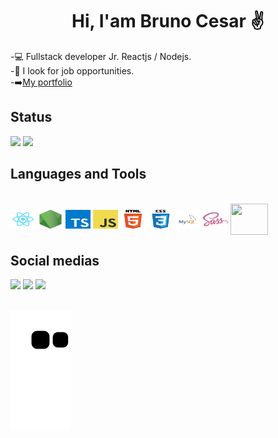 <h1 align="center">Hi, I'am Bruno Cesar ✌</h1>

-💻 Fullstack developer Jr. Reactjs / Nodejs. <br />
-🚀 I look for job opportunities. <br />
-➡️<a href="https://bruno-cesar123.github.io/">My portfolio</a>

## Status

<div>
  <img heigth="180px" src="https://github-readme-stats.vercel.app/api?username=Bruno-Cesar123&show_icons=true&theme=dark&include_all_commits=true&count_private=true" />
  <img heigth="180px" src="https://github-readme-stats.vercel.app/api/top-langs/?username=Bruno-Cesar123&layout=compact&theme=dark&langs_count=16" />
</div>

## Languages and Tools

<div style="display: inline_block"><br>
  <img align="center" height="30" width="40" src="https://raw.githubusercontent.com/github/explore/80688e429a7d4ef2fca1e82350fe8e3517d3494d/topics/react/react.png">
  <img align="center" height="30" width="40" src="https://raw.githubusercontent.com/github/explore/80688e429a7d4ef2fca1e82350fe8e3517d3494d/topics/nodejs/nodejs.png">
  <img align="center" height="30" width="40" src="https://raw.githubusercontent.com/github/explore/80688e429a7d4ef2fca1e82350fe8e3517d3494d/topics/typescript/typescript.png">
  <img align="center" height="30" width="40" src="https://raw.githubusercontent.com/github/explore/80688e429a7d4ef2fca1e82350fe8e3517d3494d/topics/javascript/javascript.png">
  <img align="center" height="30" width="40" src="https://raw.githubusercontent.com/github/explore/80688e429a7d4ef2fca1e82350fe8e3517d3494d/topics/html/html.png">
  <img align="center" height="30" width="40" src="https://raw.githubusercontent.com/github/explore/80688e429a7d4ef2fca1e82350fe8e3517d3494d/topics/css/css.png">
  <img align="center" height="30" width="40" src="https://raw.githubusercontent.com/github/explore/80688e429a7d4ef2fca1e82350fe8e3517d3494d/topics/mysql/mysql.png">
  <img align="center" height="30" width="40" src="https://raw.githubusercontent.com/github/explore/80688e429a7d4ef2fca1e82350fe8e3517d3494d/topics/sass/sass.png">
  <img align="center" height="50" width="60" src="https://cdn.jsdelivr.net/gh/devicons/devicon/icons/nextjs/nextjs-original-wordmark.svg" />
</div>

## Social medias

<div>
  <a href="mailto:brunocesarferreira1999@gmail.com" target="_blank"><img src="https://img.shields.io/badge/Gmail-D14836?style=for-the-badge&logo=gmail&logoColor=white" /></a>
  <a href="https://www.linkedin.com/in/bruno-cesar-b0039715a/" target="_blank" ><img src="https://img.shields.io/badge/LinkedIn-0077B5?style=for-the-badge&logo=linkedin&logoColor=white" /></a>
  <a href="https://github.com/Bruno-Cesar123" target="_blank"><img src="https://img.shields.io/badge/GitHub-100000?style=for-the-badge&logo=github&logoColor=white" /></a>
</div>

##

![snake gif](https://github.com/Bruno-Cesar123/Bruno-Cesar123/blob/output/github-contribution-grid-snake.svg)

